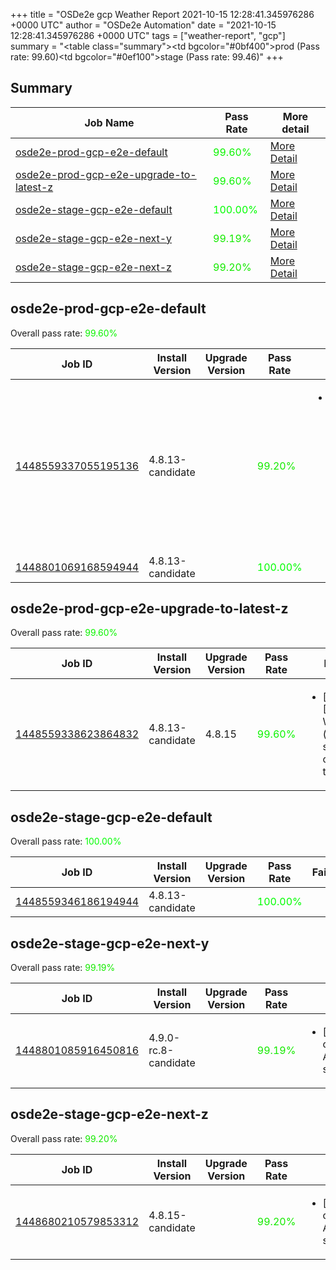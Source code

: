 +++
title = "OSDe2e gcp Weather Report 2021-10-15 12:28:41.345976286 +0000 UTC"
author = "OSDe2e Automation"
date = "2021-10-15 12:28:41.345976286 +0000 UTC"
tags = ["weather-report", "gcp"]
summary = "<table class=\"summary\"><tr><td bgcolor=\"#0bf400\"></td><td>prod (Pass rate: 99.60)</td></tr><tr><td bgcolor=\"#0ef100\"></td><td>stage (Pass rate: 99.46)</td></tr></table>"
+++
## Summary

| Job Name | Pass Rate | More detail |
|----------|-----------|-------------|
|[osde2e-prod-gcp-e2e-default](https://prow.ci.openshift.org/?job=osde2e-prod-gcp-e2e-default)| <span style="color:#0bf400;">99.60%</span>|[More Detail](#osde2e-prod-gcp-e2e-default)|
|[osde2e-prod-gcp-e2e-upgrade-to-latest-z](https://prow.ci.openshift.org/?job=osde2e-prod-gcp-e2e-upgrade-to-latest-z)| <span style="color:#0bf400;">99.60%</span>|[More Detail](#osde2e-prod-gcp-e2e-upgrade-to-latest-z)|
|[osde2e-stage-gcp-e2e-default](https://prow.ci.openshift.org/?job=osde2e-stage-gcp-e2e-default)| <span style="color:#01fe00;">100.00%</span>|[More Detail](#osde2e-stage-gcp-e2e-default)|
|[osde2e-stage-gcp-e2e-next-y](https://prow.ci.openshift.org/?job=osde2e-stage-gcp-e2e-next-y)| <span style="color:#15ea00;">99.19%</span>|[More Detail](#osde2e-stage-gcp-e2e-next-y)|
|[osde2e-stage-gcp-e2e-next-z](https://prow.ci.openshift.org/?job=osde2e-stage-gcp-e2e-next-z)| <span style="color:#15ea00;">99.20%</span>|[More Detail](#osde2e-stage-gcp-e2e-next-z)|



## osde2e-prod-gcp-e2e-default

Overall pass rate: <span style="color:#0bf400;">99.60%</span>

| Job ID | Install Version | Upgrade Version | Pass Rate | Failures |
|--------|-----------------|-----------------|-----------|----------|
[1448559337055195136](https://prow.ci.openshift.org/view/gs/origin-ci-test/logs/osde2e-prod-gcp-e2e-default/1448559337055195136) | 4.8.13-candidate |  | <span style="color:#15ea00;">99.20%</span>|<ul><li>[install] [Suite: e2e] Encrypted Storage in GCP clusters can be created by dedicated admins</li></ul>
[1448801069168594944](https://prow.ci.openshift.org/view/gs/origin-ci-test/logs/osde2e-prod-gcp-e2e-default/1448801069168594944) | 4.8.13-candidate |  | <span style="color:#01fe00;">100.00%</span>|



## osde2e-prod-gcp-e2e-upgrade-to-latest-z

Overall pass rate: <span style="color:#0bf400;">99.60%</span>

| Job ID | Install Version | Upgrade Version | Pass Rate | Failures |
|--------|-----------------|-----------------|-----------|----------|
[1448559338623864832](https://prow.ci.openshift.org/view/gs/origin-ci-test/logs/osde2e-prod-gcp-e2e-upgrade-to-latest-z/1448559338623864832) | 4.8.13-candidate | 4.8.15 | <span style="color:#0bf400;">99.60%</span>|<ul><li>[upgrade] [Suite: e2e] Workload (guestbook) should get created in the cluster</li></ul>



## osde2e-stage-gcp-e2e-default

Overall pass rate: <span style="color:#01fe00;">100.00%</span>

| Job ID | Install Version | Upgrade Version | Pass Rate | Failures |
|--------|-----------------|-----------------|-----------|----------|
[1448559346186194944](https://prow.ci.openshift.org/view/gs/origin-ci-test/logs/osde2e-stage-gcp-e2e-default/1448559346186194944) | 4.8.13-candidate |  | <span style="color:#01fe00;">100.00%</span>|



## osde2e-stage-gcp-e2e-next-y

Overall pass rate: <span style="color:#15ea00;">99.19%</span>

| Job ID | Install Version | Upgrade Version | Pass Rate | Failures |
|--------|-----------------|-----------------|-----------|----------|
[1448801085916450816](https://prow.ci.openshift.org/view/gs/origin-ci-test/logs/osde2e-stage-gcp-e2e-next-y/1448801085916450816) | 4.9.0-rc.8-candidate |  | <span style="color:#15ea00;">99.19%</span>|<ul><li>[install] [Suite: operators] AlertmanagerInhibitions should exist</li></ul>



## osde2e-stage-gcp-e2e-next-z

Overall pass rate: <span style="color:#15ea00;">99.20%</span>

| Job ID | Install Version | Upgrade Version | Pass Rate | Failures |
|--------|-----------------|-----------------|-----------|----------|
[1448680210579853312](https://prow.ci.openshift.org/view/gs/origin-ci-test/logs/osde2e-stage-gcp-e2e-next-z/1448680210579853312) | 4.8.15-candidate |  | <span style="color:#15ea00;">99.20%</span>|<ul><li>[install] [Suite: operators] AlertmanagerInhibitions should exist</li></ul>




